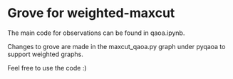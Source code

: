 # Grove for weighted-maxcut

The main code for observations can be found in qaoa.ipynb.

Changes to grove are made in the maxcut_qaoa.py graph under pyqaoa to support weighted graphs.


Feel free to use the code :)